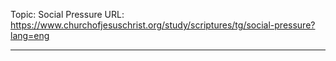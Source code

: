 Topic: Social Pressure
URL: https://www.churchofjesuschrist.org/study/scriptures/tg/social-pressure?lang=eng

---

